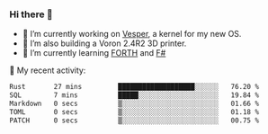 ### Hi there 👋

<!--
**berkus/berkus** is a ✨ _special_ ✨ repository because its `README.md` (this file) appears on your GitHub profile.

Here are some ideas to get you started:

- 🔭 I’m currently working on ...
- 🌱 I’m currently learning ...
- 👯 I’m looking to collaborate on ...
- 🤔 I’m looking for help with ...
- 💬 Ask me about ...
- 📫 How to reach me: ...
- 😄 Pronouns: ...
- ⚡ Fun fact: ...
-->

- 🔭 I’m currently working on [Vesper](https://github.com/metta-systems/vesper), a kernel for my new OS.
- 🔭 I’m also building a Voron 2.4R2 3D printer.
- 🌱 I’m currently learning [FORTH](http://forth.com/starting-forth/) and [F#](https://fsharpforfunandprofit.com/)

💼 My recent activity:

<!--START_SECTION:waka-->

```txt
Rust       27 mins         ███████████████████░░░░░░   76.20 %
SQL        7 mins          █████░░░░░░░░░░░░░░░░░░░░   19.84 %
Markdown   0 secs          ▒░░░░░░░░░░░░░░░░░░░░░░░░   01.66 %
TOML       0 secs          ▒░░░░░░░░░░░░░░░░░░░░░░░░   01.18 %
PATCH      0 secs          ▒░░░░░░░░░░░░░░░░░░░░░░░░   00.75 %
```

<!--END_SECTION:waka-->
